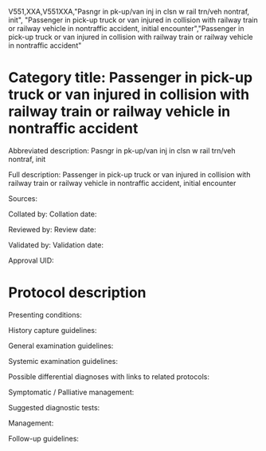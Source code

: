 V551,XXA,V551XXA,"Pasngr in pk-up/van inj in clsn w rail trn/veh nontraf, init", "Passenger in pick-up truck or van injured in collision with railway train or railway vehicle in nontraffic accident, initial encounter","Passenger in pick-up truck or van injured in collision with railway train or railway vehicle in nontraffic accident"
# Category title: Passenger in pick-up truck or van injured in collision with railway train or railway vehicle in nontraffic accident

Abbreviated description: Pasngr in pk-up/van inj in clsn w rail trn/veh nontraf, init

Full description: Passenger in pick-up truck or van injured in collision with railway train or railway vehicle in nontraffic accident, initial encounter

Sources:

Collated by:
Collation date:

Reviewed by:
Review date:

Validated by:
Validation date:

Approval UID:

# Protocol description

Presenting conditions:

History capture guidelines:

General examination guidelines:

Systemic examination guidelines:

Possible differential diagnoses with links to related protocols:

Symptomatic / Palliative management:

Suggested diagnostic tests:

Management:

Follow-up guidelines:
